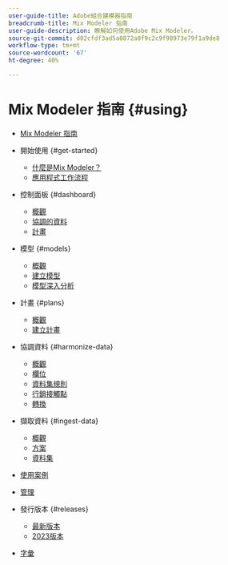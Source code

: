 ```yaml
---
user-guide-title: Adobe組合建模器指南
breadcrumb-title: Mix Modeler 指南
user-guide-description: 瞭解如何使用Adobe Mix Modeler。
source-git-commit: d02cfdf3ad5a0872a0f9c2c9f98973e79f1a9de8
workflow-type: tm+mt
source-wordcount: '67'
ht-degree: 40%

---
```



# Mix Modeler 指南 {#using}

+ [Mix Modeler 指南](overview.md)

+ 開始使用 {#get-started}
   + [什麼是Mix Modeler？](get-started/about.md)
   + [應用程式工作流程](get-started/workflow.md)

+ 控制面板 {#dashboard}
   + [概觀](dashboard/overview.md)
   + [協調的資料](dashboard/harmonized-data.md)
   + [計畫](dashboard/plans.md)

+ 模型 {#models}
   + [概觀](models/overview.md)
   + [建立模型](models/create.md)
   + [模型深入分析](models/insights.md)

+ 計畫 {#plans}
   + [概觀](plans/overview.md)
   + [建立計畫](plans/create.md)

+ 協調資料 {#harmonize-data}
   + [概觀](harmonize-data/overview.md)
   + [欄位](harmonize-data/fields.md)
   + [資料集規則](harmonize-data/dataset-rules.md)
   + [行銷接觸點](harmonize-data/marketing-touchpoints.md)
   + [轉換](harmonize-data/conversions.md)

+ 擷取資料 {#ingest-data}
   + [概觀](ingest-data/overview.md)
   + [方案](ingest-data/schemas.md)
   + [資料集](ingest-data/datasets.md)

+ [使用案例](use-cases.md)

+ [管理](administration.md)

+ 發行版本 {#releases}
   + [最新版本](releases/latest.md)
   + [2023版本](releases/2023.md)

+ [字彙](glossary.md)



